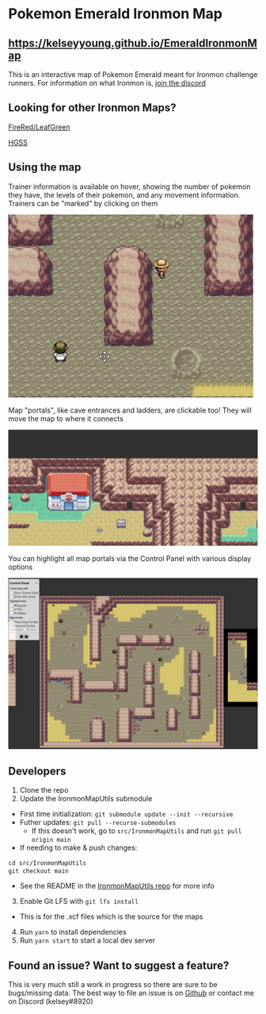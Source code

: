 # Pokemon Emerald Ironmon Map

## https://kelseyyoung.github.io/EmeraldIronmonMap

This is an interactive map of Pokemon Emerald meant for Ironmon challenge runners. For information on what Ironmon is, [join the discord](https://discord.gg/QEEsmNUX)

## Looking for other Ironmon Maps?

[FireRed/LeafGreen](https://kelseyyoung.github.io/FRLGIronmonMap)

[HGSS](https://kelseyyoung.github.io/HGSSIronmonMap/)

## Using the map

Trainer information is available on hover, showing the number of pokemon they have, the levels of their pokemon, and any movement information. Trainers can be "marked" by clicking on them

![Trainer Demo](./src/assets/demoGifs/TrainerDemo.gif)

Map "portals", like cave entrances and ladders, are clickable too! They will move the map to where it connects

![Map Portal Click Demo](./src/assets/demoGifs/PortalClickDemo.gif)

You can highlight all map portals via the Control Panel with various display options

![Portal Controls Demo](./src/assets/demoGifs/MapPortalsDemo.gif)

## Developers

1. Clone the repo
2. Update the IronmonMapUtils submodule

- First time initialization: `git submodule update --init --recursive`
- Futher updates: `git pull --recurse-submodules`
  - If this doesn't work, go to `src/IronmonMapUtils` and run `git pull origin main`
- If needing to make & push changes:

```
cd src/IronmonMapUtils
git checkout main
```

- See the README in the [IronmonMapUtils repo](https://github.com/kelseyyoung/IronmonMapUtils) for more info

3. Enable Git LFS with `git lfs install`

- This is for the .xcf files which is the source for the maps

4. Run `yarn` to install dependencies
5. Run `yarn start` to start a local dev server

## Found an issue? Want to suggest a feature?

This is very much still a work in progress so there are sure to be bugs/missing data. The best way to file an issue is on [Github](https://github.com/kelseyyoung/EmeraldIronmonMap/issues) or contact me on Discord (kelsey#8920)
